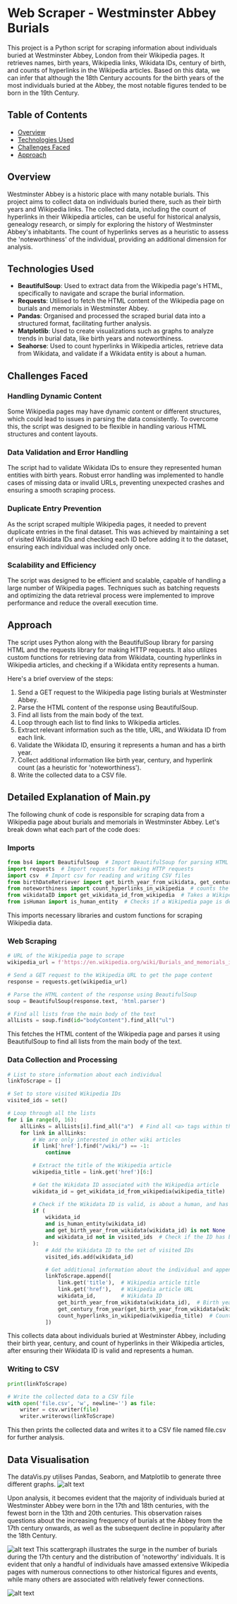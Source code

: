 # Web Scraper - Westminster Abbey Burials 

This project is a Python script for scraping information about individuals buried at Westminster Abbey, London from their Wikipedia pages. It retrieves names, birth years, Wikipedia links, Wikidata IDs, century of birth, and counts of hyperlinks in the Wikipedia articles. Based on this data, we can infer that although the 18th Century accounts for the birth years of the most individuals buried at the Abbey, the most notable figures tended to be born in the 19th Century.

## Table of Contents

- [Overview](#overview)
- [Technologies Used](#technologies-used)
- [Challenges Faced](#challenges-faced)
- [Approach](#approach)


## Overview

Westminster Abbey is a historic place with many notable burials. This project aims to collect data on individuals buried there, such as their birth years and Wikipedia links. The collected data, including the count of hyperlinks in their Wikipedia articles, can be useful for historical analysis, genealogy research, or simply for exploring the history of Westminster Abbey's inhabitants. The count of hyperlinks serves as a heuristic to assess the 'noteworthiness' of the individual, providing an additional dimension for analysis.

## Technologies Used

- **BeautifulSoup**: Used to extract data from the Wikipedia page's HTML, specifically to navigate and scrape the burial information.
- **Requests**: Utilised to fetch the HTML content of the Wikipedia page on burials and memorials in Westminster Abbey.
- **Pandas**: Organised and processed the scraped burial data into a structured format, facilitating further analysis.
- **Matplotlib**: Used to create visualizations such as graphs to analyze trends in burial data, like birth years and noteworthiness.
- **Seahorse**: Used to count hyperlinks in Wikipedia articles, retrieve data from Wikidata, and validate if a Wikidata entity is about a human.
  

## Challenges Faced

### Handling Dynamic Content
Some Wikipedia pages may have dynamic content or different structures, which could lead to issues in parsing the data consistently. To overcome this, the script was designed to be flexible in handling various HTML structures and content layouts.

### Data Validation and Error Handling
The script had to validate Wikidata IDs to ensure they represented human entities with birth years. Robust error handling was implemented to handle cases of missing data or invalid URLs, preventing unexpected crashes and ensuring a smooth scraping process.

### Duplicate Entry Prevention
As the script scraped multiple Wikipedia pages, it needed to prevent duplicate entries in the final dataset. This was achieved by maintaining a set of visited Wikidata IDs and checking each ID before adding it to the dataset, ensuring each individual was included only once.

### Scalability and Efficiency
The script was designed to be efficient and scalable, capable of handling a large number of Wikipedia pages. Techniques such as batching requests and optimizing the data retrieval process were implemented to improve performance and reduce the overall execution time.


## Approach

The script uses Python along with the BeautifulSoup library for parsing HTML and the requests library for making HTTP requests. It also utilizes custom functions for retrieving data from Wikidata, counting hyperlinks in Wikipedia articles, and checking if a Wikidata entity represents a human.

Here's a brief overview of the steps:

1. Send a GET request to the Wikipedia page listing burials at Westminster Abbey.
2. Parse the HTML content of the response using BeautifulSoup.
3. Find all lists from the main body of the text.
4. Loop through each list to find links to Wikipedia articles.
5. Extract relevant information such as the title, URL, and Wikidata ID from each link.
6. Validate the Wikidata ID, ensuring it represents a human and has a birth year.
7. Collect additional information like birth year, century, and hyperlink count (as a heuristic for 'noteworthiness').
8. Write the collected data to a CSV file.


## Detailed Explanation of Main.py

The following chunk of code is responsible for scraping data from a Wikipedia page about burials and memorials in Westminster Abbey. Let's break down what each part of the code does:

### Imports
```python
from bs4 import BeautifulSoup  # Import BeautifulSoup for parsing HTML
import requests  # Import requests for making HTTP requests
import csv  # Import csv for reading and writing CSV files
from birthDateRetriever import get_birth_year_from_wikidata, get_century_from_year  # Takes a WikidataID and returns the associated birth-year
from noteworthiness import count_hyperlinks_in_wikipedia  # counts the number of hyperlinks within a Wikipedia page
from wikidataID import get_wikidata_id_from_wikipedia  # Takes a Wikipedia URL and returns its associated Wikidata ID
from isHuman import is_human_entity  # Checks if a Wikipedia page is describing a human or not.
```
This imports necessary libraries and custom functions for scraping Wikipedia data.

### Web Scraping
```python
# URL of the Wikipedia page to scrape
wikipedia_url = f'https://en.wikipedia.org/wiki/Burials_and_memorials_in_Westminster_Abbey'

# Send a GET request to the Wikipedia URL to get the page content
response = requests.get(wikipedia_url)

# Parse the HTML content of the response using BeautifulSoup
soup = BeautifulSoup(response.text, 'html.parser')

# Find all lists from the main body of the text
allLists = soup.find(id="bodyContent").find_all("ul")
```
This fetches the HTML content of the Wikipedia page and parses it using BeautifulSoup to find all lists from the main body of the text.

### Data Collection and Processing
```python
# List to store information about each individual
linkToScrape = []

# Set to store visited Wikipedia IDs
visited_ids = set()

# Loop through all the lists
for i in range(0, 16):
    allLinks = allLists[i].find_all("a")  # Find all <a> tags within the current list
    for link in allLinks:
        # We are only interested in other wiki articles
        if link['href'].find("/wiki/") == -1:
            continue

        # Extract the title of the Wikipedia article
        wikipedia_title = link.get('href')[6:]

        # Get the Wikidata ID associated with the Wikipedia article
        wikidata_id = get_wikidata_id_from_wikipedia(wikipedia_title)

        # Check if the Wikidata ID is valid, is about a human, and has a birth year
        if (
            wikidata_id
            and is_human_entity(wikidata_id)
            and get_birth_year_from_wikidata(wikidata_id) is not None
            and wikidata_id not in visited_ids  # Check if the ID has been visited
        ):
            # Add the Wikidata ID to the set of visited IDs
            visited_ids.add(wikidata_id)

            # Get additional information about the individual and append to the list
            linkToScrape.append([
                link.get('title'),  # Wikipedia article title
                link.get('href'),   # Wikipedia article URL
                wikidata_id,        # Wikidata ID
                get_birth_year_from_wikidata(wikidata_id),  # Birth year
                get_century_from_year(get_birth_year_from_wikidata(wikidata_id)),  # Century
                count_hyperlinks_in_wikipedia(wikipedia_title)  # Count of hyperlinks in the Wikipedia article
            ])
```
This collects data about individuals buried at Westminster Abbey, including their birth year, century, and count of hyperlinks in their Wikipedia articles, after ensuring their Wikidata ID is valid and represents a human.

### Writing to CSV
```python
print(linkToScrape)

# Write the collected data to a CSV file
with open('file.csv', 'w', newline='') as file:
    writer = csv.writer(file)
    writer.writerows(linkToScrape)
```
This then prints the collected data and writes it to a CSV file named file.csv for further analysis.

## Data Visualisation 
The dataVis.py utilises Pandas, Seaborn, and Matplotlib to generate three different graphs.
![alt text](https://github.com/BillGriffin98/WebScrapingProject/blob/main/Proportion%20of%20burials%20by%20century.png)


Upon analysis, it becomes evident that the majority of individuals buried at Westminster Abbey were born in the 17th and 18th centuries, with the fewest born in the 13th and 20th centuries. This observation raises questions about the increasing frequency of burials at the Abbey from the 17th century onwards, as well as the subsequent decline in popularity after the 18th Century.

![alt text](https://github.com/BillGriffin98/WebScrapingProject/blob/main/Birth%20year%20vs%20noteworthiness.png)
This scattergraph illustrates the surge in the number of burials during the 17th century and the distribution of 'noteworthy' individuals. It is evident that only a handful of individuals have amassed extensive Wikipedia pages with numerous connections to other historical figures and events, while many others are associated with relatively fewer connections.

![alt text](https://github.com/BillGriffin98/WebScrapingProject/blob/main/Noteworthiness%20by%20Century.png)


